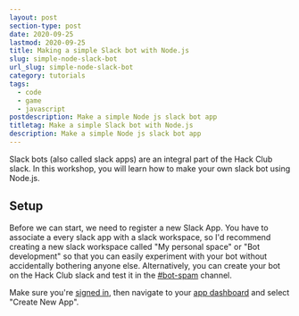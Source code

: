 ```yaml
---
layout: post
section-type: post
date: 2020-09-25
lastmod: 2020-09-25
title: Making a simple Slack bot with Node.js
slug: simple-node-slack-bot
url_slug: simple-node-slack-bot
category: tutorials
tags:
  - code
  - game
  - javascript
postdescription: Make a simple Node js slack bot app
titletag: Make a simple Slack bot with Node.js
description: Make a simple Node js slack bot app
---
```

Slack bots (also called slack apps) are an integral part of the Hack Club slack. In this workshop, you will learn how to make your own slack bot using Node.js.

## Setup

Before we can start, we need to register a new Slack App.  You have to associate a every slack app with a slack workspace, so I'd recommend creating a new slack workspace called "My personal space" or "Bot development" so that you can easily experiment with your bot without accidentally bothering anyone else. Alternatively, you can create your bot on the Hack Club slack and test it in the [#bot-spam](https://hackclub.slack.com/archives/C0P5NE354) channel. 

Make sure you're [signed in](https://slack.com/signin#/signin), then navigate to your [app dashboard](https://api.slack.com/apps/) and select "Create New App".
